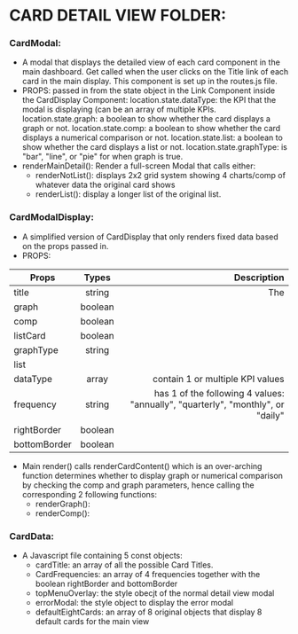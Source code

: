 # CARD DETAIL VIEW FOLDER:
  ### CardModal: 
  * A modal that displays the detailed view of each card component in the main dashboard. Get called when the user clicks on the Title link of each card in the main display. This component is set up in the routes.js file.
  * PROPS: passed in from the state object in the Link Component inside the CardDisplay Component:
        location.state.dataType: the KPI that the modal is displaying (can be an array of multiple KPIs.
        location.state.graph: a boolean to show whether the card displays a graph or not.
        location.state.comp: a boolean to show whether the card displays a numerical comparison or not.
        location.state.list: a boolean to show whether the card displays a list or not.
        location.state.graphType: is "bar", "line", or "pie" for when graph is true.
  * renderMainDetail(): Render a full-screen Modal that calls either:
    * renderNotList(): displays 2x2 grid system showing 4 charts/comp of whatever data the original card shows
    * renderList(): display a longer list of the original list.

  ### CardModalDisplay: 
  * A simplified version of CardDisplay that only renders fixed data based on the props passed in.
  * PROPS:

 | Props         | Types         | Description       |
 | ------------- |:-------------:| -----------------:|
 | title         | string        | The |
 | graph         | boolean       | |
 | comp          | boolean       | |
 | listCard      | boolean       | |
 | graphType     | string        | |
 | list          |        | |
 | dataType      | array | contain 1 or multiple KPI values |
 | frequency     | string | has 1 of the following 4 values: "annually", "quarterly", "monthly", or "daily" |
 | rightBorder   | boolean       | |
 | bottomBorder  | boolean       | |     

  * Main render() calls renderCardContent() which is an over-arching function determines whether to display graph or numerical comparison by checking the comp and graph parameters, hence calling the corresponding 2 following functions:
    * renderGraph():
    * renderComp():

### CardData:
* A Javascript file containing 5 const objects:
  * cardTitle: an array of all the possible Card Titles.
  * CardFrequencies: an array of 4 frequencies together with the boolean rightBorder and bottomBorder
  * topMenuOverlay: the style obecjt of the normal detail view modal
  * errorModal: the style object to display the error modal
  * defaultEightCards: an array of 8 original objects that display 8 default cards for the main view
                                                                           
  
